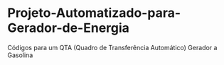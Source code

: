 # Projeto-Automatizado-para-Gerador-de-Energia
Códigos para um QTA (Quadro de Transferência Automático) Gerador a Gasolina
